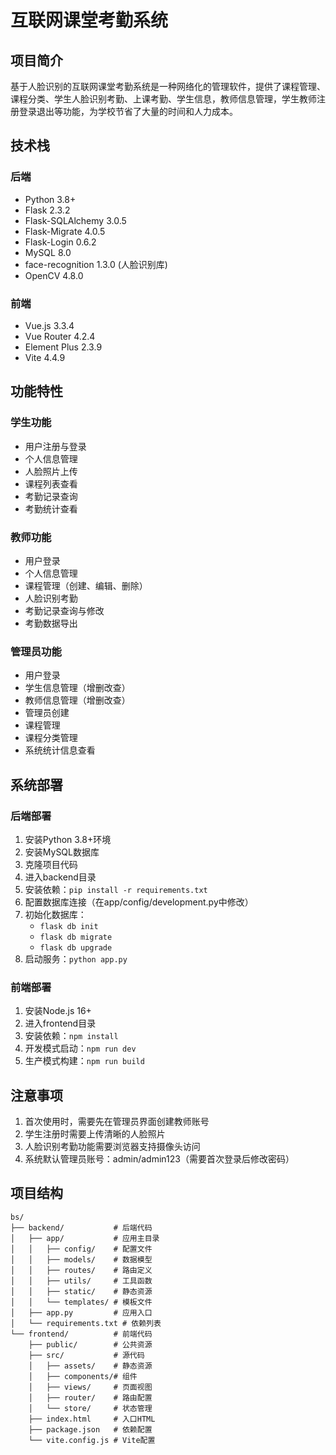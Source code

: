 # 互联网课堂考勤系统

## 项目简介
基于人脸识别的互联网课堂考勤系统是一种网络化的管理软件，提供了课程管理、课程分类、学生人脸识别考勤、上课考勤、学生信息，教师信息管理，学生教师注册登录退出等功能，为学校节省了大量的时间和人力成本。

## 技术栈

### 后端
- Python 3.8+
- Flask 2.3.2
- Flask-SQLAlchemy 3.0.5
- Flask-Migrate 4.0.5
- Flask-Login 0.6.2
- MySQL 8.0
- face-recognition 1.3.0 (人脸识别库)
- OpenCV 4.8.0

### 前端
- Vue.js 3.3.4
- Vue Router 4.2.4
- Element Plus 2.3.9
- Vite 4.4.9

## 功能特性

### 学生功能
- 用户注册与登录
- 个人信息管理
- 人脸照片上传
- 课程列表查看
- 考勤记录查询
- 考勤统计查看

### 教师功能
- 用户登录
- 个人信息管理
- 课程管理（创建、编辑、删除）
- 人脸识别考勤
- 考勤记录查询与修改
- 考勤数据导出

### 管理员功能
- 用户登录
- 学生信息管理（增删改查）
- 教师信息管理（增删改查）
- 管理员创建
- 课程管理
- 课程分类管理
- 系统统计信息查看

## 系统部署

### 后端部署
1. 安装Python 3.8+环境
2. 安装MySQL数据库
3. 克隆项目代码
4. 进入backend目录
5. 安装依赖：`pip install -r requirements.txt`
6. 配置数据库连接（在app/config/development.py中修改）
7. 初始化数据库：
   - `flask db init`
   - `flask db migrate`
   - `flask db upgrade`
8. 启动服务：`python app.py`

### 前端部署
1. 安装Node.js 16+
2. 进入frontend目录
3. 安装依赖：`npm install`
4. 开发模式启动：`npm run dev`
5. 生产模式构建：`npm run build`

## 注意事项
1. 首次使用时，需要先在管理员界面创建教师账号
2. 学生注册时需要上传清晰的人脸照片
3. 人脸识别考勤功能需要浏览器支持摄像头访问
4. 系统默认管理员账号：admin/admin123（需要首次登录后修改密码）

## 项目结构

```
bs/
├── backend/           # 后端代码
│   ├── app/           # 应用主目录
│   │   ├── config/    # 配置文件
│   │   ├── models/    # 数据模型
│   │   ├── routes/    # 路由定义
│   │   ├── utils/     # 工具函数
│   │   ├── static/    # 静态资源
│   │   └── templates/ # 模板文件
│   ├── app.py         # 应用入口
│   └── requirements.txt # 依赖列表
└── frontend/          # 前端代码
    ├── public/        # 公共资源
    ├── src/           # 源代码
    │   ├── assets/    # 静态资源
    │   ├── components/# 组件
    │   ├── views/     # 页面视图
    │   ├── router/    # 路由配置
    │   └── store/     # 状态管理
    ├── index.html     # 入口HTML
    ├── package.json   # 依赖配置
    └── vite.config.js # Vite配置
```
